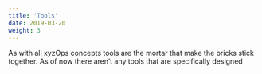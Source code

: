 ```yaml
---
title: 'Tools'
date: 2019-03-20
weight: 3
---
```


As with all xyzOps concepts tools are the mortar that make the bricks stick together. 
As of now there aren’t any tools that are specifically designed
